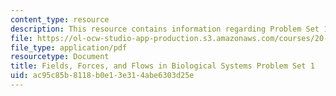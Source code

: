 ```yaml
---
content_type: resource
description: This resource contains information regarding Problem Set 1.
file: https://ol-ocw-studio-app-production.s3.amazonaws.com/courses/20-430j-fields-forces-and-flows-in-biological-systems-fall-2015/ac95c85b8118b0e13e314abe6303d25e_MIT20_430JF15_PS1-Final.pdf
file_type: application/pdf
resourcetype: Document
title: Fields, Forces, and Flows in Biological Systems Problem Set 1
uid: ac95c85b-8118-b0e1-3e31-4abe6303d25e
---
```

